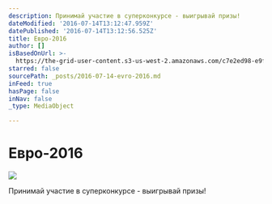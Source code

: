 ```yaml
---
description: Принимай участие в суперконкурсе - выигрывай призы!
dateModified: '2016-07-14T13:12:47.959Z'
datePublished: '2016-07-14T13:12:56.525Z'
title: Евро-2016
author: []
isBasedOnUrl: >-
  https://the-grid-user-content.s3-us-west-2.amazonaws.com/c7e2ed98-e9f3-4fd4-9906-5e24f6c6f5d1.jpg
starred: false
sourcePath: _posts/2016-07-14-evro-2016.md
inFeed: true
hasPage: false
inNav: false
_type: MediaObject

---
```

# Евро-2016
![](https://the-grid-user-content.s3-us-west-2.amazonaws.com/c7e2ed98-e9f3-4fd4-9906-5e24f6c6f5d1.jpg)

Принимай участие в суперконкурсе - выигрывай призы!